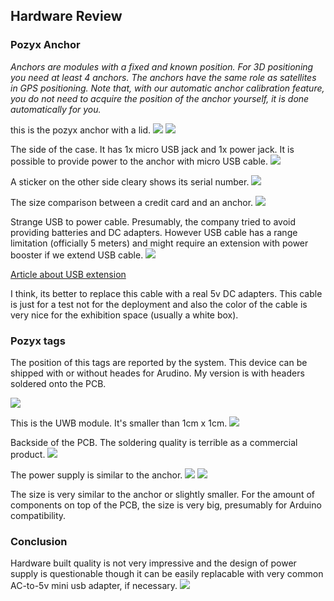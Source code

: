## Hardware Review

### Pozyx Anchor


*Anchors are modules with a fixed and known position. For 3D positioning you need at least 4 anchors.
The anchors have the same role as satellites in GPS positioning. 
Note that, with our automatic anchor calibration feature, you do not need to acquire the position of the anchor yourself, it is done automatically for you.*

this is the pozyx anchor with a lid.
![](img/anchor.jpg)
![](img/lid.jpg)


The side of the case. It has 1x micro USB jack and 1x power jack.
It is possible to provide power to the anchor with micro USB cable. 
![](img/side.jpg)

A sticker on the other side cleary shows its serial number.
![](img/serial.jpg)

The size comparison between a credit card and an anchor.
![](img/size.jpg)

Strange USB to power cable. Presumably, the company tried to avoid providing batteries and DC adapters. However USB cable has a range limitation (officially 5 meters) and might require an extension with power booster if we extend USB cable.
![](img/cable.jpg)



[Article about USB extension](http://www.yourcablestore.com/USB-Cable-Length-Limitations-And-How-To-Break-Them_ep_42-1.html)

I think, its better to replace this cable with a real 5v DC adapters. This cable is just for a test not for the deployment and also the color of the cable is very nice for the exhibition space (usually a white box).

### Pozyx tags

The position of this tags are reported by the system.
This device can be shipped with or without heades for Arudino. My version is with headers soldered onto the PCB.

![](img/tag.jpg)

This is the UWB module. It's smaller than 1cm x 1cm.
![](img/chip.jpg)

Backside of the PCB. The soldering quality is terrible as a commercial product.
![](img/back.jpg)

The power supply is similar to the anchor.
![](img/tag_power.jpg)
![](img/tag_with_cable.jpg)

The size is very similar to the anchor or slightly smaller. For the amount of components on top of the PCB, the size is very big, presumably for Arduino compatibility.

### Conclusion

Hardware built quality is not very impressive and the design of power supply is questionable though it can be easily replacable with very common AC-to-5v mini usb adapter, if necessary.
![](img/ac.png)